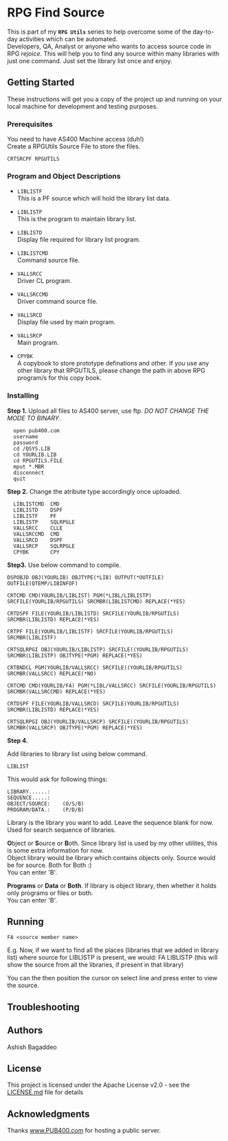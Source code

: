 # RPG Find Source

This is part of my **`RPG Utils`** series to help overcome some of the day-to-day activities which can be automated.  
Developers, QA, Analyst or anyone who wants to access source code in RPG _rejoice_. This will help you to find any source within many libraries with just one command. Just set the library list once and enjoy.

## Getting Started

These instructions will get you a copy of the project up and running on your local machine for development and testing purposes.

### Prerequisites

You need to have AS400 Machine access (duh!)  
Create a RPGUtils Source File to store the files.
```
CRTSRCPF RPGUTILS
```

### Program and Object Descriptions  
  
  * `LIBLISTF`  
  This is a PF source which will hold the library list data.  

  * `LIBLISTP`  
  This is the program to maintain library list.  

  * `LIBLISTD`  
  Display file required for library list program.  

  * `LIBLISTCMD`  
  Command source file.    

  * `VALLSRCC`  
  Driver CL program.  

  * `VALLSRCCMD`  
  Driver command source file.  
  
  * `VALLSRCD`  
  Display file used by main program.
  
  * `VALLSRCP`  
  Main program.  
  
  * `CPYBK`  
  A copybook to store prototype definations and other. If you use any other library that RPGUTILS, please change the path in above RPG program/s for this copy book.  


### Installing

**Step 1.**
Upload all files to AS400 server, use ftp. <em>DO NOT CHANGE THE MODE TO BINARY</em>.
```
  open pub400.com
  username
  password
  cd /QSYS.LIB
  cd YOURLIB.LIB
  cd RPGUTILS.FILE
  mput *.MBR
  disconnect
  quit
```
**Step 2.**
Change the atribute type accordingly once uploaded.
```
  LIBLISTCMD  CMD     
  LIBLISTD    DSPF    
  LIBLISTF    PF      
  LIBLISTP    SQLRPGLE
  VALLSRCC    CLLE    
  VALLSRCCMD  CMD     
  VALLSRCD    DSPF    
  VALLSRCP    SQLRPGLE       
  CPYBK       CPY
```
**Step3.**
Use below command to compile.
```
DSPOBJD OBJ(YOURLIB) OBJTYPE(*LIB) OUTPUT(*OUTFILE) OUTFILE(QTEMP/LIBINFOF)   

CRTCMD CMD(YOURLIB/LIBLIST) PGM(*LIBL/LIBLISTP) SRCFILE(YOURLIB/RPGUTILS) SRCMBR(LIBLISTCMD) REPLACE(*YES)  

CRTDSPF FILE(YOURLIB/LIBLISTD) SRCFILE(YOURLIB/RPGUTILS) SRCMBR(LIBLISTD) REPLACE(*YES)  

CRTPF FILE(YOURLIB/LIBLISTF) SRCFILE(YOURLIB/RPGUTILS) SRCMBR(LIBLISTF)           

CRTSQLRPGI OBJ(YOURLIB/LIBLISTP) SRCFILE((YOURLIB/RPGUTILS) SRCMBR(LIBLISTP) OBJTYPE(*PGM) REPLACE(*YES)  

CRTBNDCL PGM(YOURLIB/VALLSRCC) SRCFILE((YOURLIB/RPGUTILS) SRCMBR(VALLSRCC) REPLACE(*NO)               

CRTCMD CMD(YOURLIB/FA) PGM(*LIBL/VALLSRCC) SRCFILE(YOURLIB/RPGUTILS) SRCMBR(VALLSRCCMD) REPLACE(*YES)  

CRTDSPF FILE(YOURLIB/VALLSRCD) SRCFILE(YOURLIB/RPGUTILS) SRCMBR(LIBLISTD) REPLACE(*YES)  

CRTSQLRPGI OBJ(YOURLIB/VALLSRCP) SRCFILE((YOURLIB/RPGUTILS) SRCMBR(VALLSRCP) OBJTYPE(*PGM) REPLACE(*YES)  

```

**Step 4.** 

Add libraries to library list using below command.
```
LIBLIST
```
This would ask for following things:
```
LIBRARY......:           
SEQUENCE.....:           
OBJECT/SOURCE:    (O/S/B)
PROGRAM/DATA.:    (P/D/B)
```
Library is the library you want to add. Leave the sequence blank for now. Used for search sequence of libraries.  

**O**bject or **S**ource or **B**oth. Since library list is used by my other utilites, this is some extra information for now.  
Object library would be library which contains objects only. Source would be for source. Both for Both :)  
You can enter 'B'.

**Programs** or **Data** or **Both**. If library is object library, then whether it holds only programs or files or both.  
You can enter 'B'.

## Running

```
FA <source member name>
```
E.g. Now, if we want to find all the places (libraries that we added in library list) where source for LIBLISTP is present, we would:
FA LIBLISTP (this will show the source from all the libraries, if present in that library)

You can the then position the cursor on select line and press enter to view the source.


## Troubleshooting

## Authors

Ashish Bagaddeo

## License

This project is licensed under the Apache License v2.0 - see the [LICENSE.md](LICENSE.md) file for details

## Acknowledgments
Thanks www.PUB400.com for hosting a public server.
